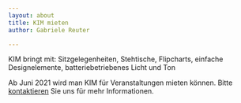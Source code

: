 ```yaml
---
layout: about
title: KIM mieten
author: Gabriele Reuter

---
```


KIM bringt mit: Sitzgelegenheiten, Stehtische, Flipcharts, einfache Designelemente, batteriebetriebenes Licht und Ton

Ab Juni 2021 wird man KIM für Veranstaltungen mieten können. Bitte [kontaktieren](mailto:post@kimkommt.de) Sie uns für mehr Informationen.
